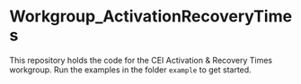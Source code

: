 # Workgroup_ActivationRecoveryTimes
This repository holds the code for the CEI Activation & Recovery Times workgroup.
Run the examples in the folder `example` to get started.